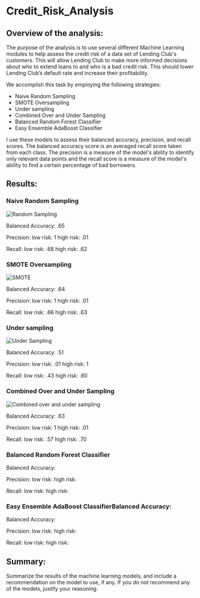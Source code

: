 # Credit_Risk_Analysis

## Overview of the analysis: 
The purpose of the analysis is to use several different Machine Learning modules to help assess the credit risk of a data set of Lending Club's customers. This will allow Lending Club to make more informed decisions about who to extend loans to and who is a bad credit risk. This should lower Lending Club’s default rate and increase their profitability. 

We accomplish this task by employing the following strategies:
- Naive Random Sampling
- SMOTE Oversampling
- Under sampling
- Combined Over and Under Sampling
- Balanced Random Forest Classifier
- Easy Ensemble AdaBoost Classifier

I use these models to assess their balanced accuracy, precision, and recall scores. The balanced accuracy score is an averaged recall score taken from each class. The precision is a measure of the model's ability to identify only relevant data points and the recall score is a measure of the model's ability to find a certain percentage of bad borrowers. 

## Results: 

### Naive Random Sampling

![Random Sampling](https://user-images.githubusercontent.com/100163289/177021227-68ffdfee-daf6-417f-8cdb-711ec158e602.png)

Balanced Accuracy: .65

Precision:
  low risk: 1
  high risk: .01
  
Recall:
  low risk: .68
  high risk: .62

### SMOTE Oversampling

![SMOTE](https://user-images.githubusercontent.com/100163289/177021302-2e951d94-60e9-47b3-a793-c70e750d4ab7.png)

Balanced Accuracy: .64

Precision: 
  low risk: 1
  high risk: .01
  
Recall:
  low risk: .66
  high risk: .63

### Under sampling

![Under Sampling](https://user-images.githubusercontent.com/100163289/177021655-ab7fbced-bc22-43a5-bfbf-0a3e4d7dc4f9.png)

Balanced Accuracy: .51

Precision:
  low risk: .01
  high risk: 1
  
Recall:
  low risk: .43
  high risk: .60

### Combined Over and Under Sampling

![Combined over and under sampling](https://user-images.githubusercontent.com/100163289/177021787-b4c6497e-fd00-44d4-a296-f27e7fe76c7f.png)


Balanced Accuracy: .63

Precision:
  low risk: 1
  high risk: .01
  
Recall:
  low risk: .57
  high risk: .70


### Balanced Random Forest Classifier




Balanced Accuracy:

Precision:
  low risk:
  high risk:
  
Recall:
  low risk: 
  high risk: 

### Easy Ensemble AdaBoost ClassifierBalanced Accuracy: 



Balanced Accuracy:

Precision:
  low risk:
  high risk:
  
Recall:
  low risk: 
  high risk: 

## Summary: 
Summarize the results of the machine learning models, and include a recommendation on the model to use, if any. If you do not recommend any of the models, justify your reasoning.
